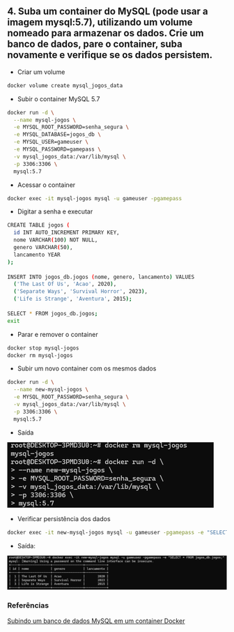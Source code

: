 ## 4. Suba um container do MySQL (pode usar a imagem mysql:5.7), utilizando um volume nomeado para armazenar os dados. Crie um banco de dados, pare o container, suba novamente e verifique se os dados persistem.

- Criar um volume
```bash
docker volume create mysql_jogos_data
```

- Subir o container MySQL 5.7
```bash
docker run -d \
  --name mysql-jogos \
  -e MYSQL_ROOT_PASSWORD=senha_segura \
  -e MYSQL_DATABASE=jogos_db \
  -e MYSQL_USER=gameuser \
  -e MYSQL_PASSWORD=gamepass \
  -v mysql_jogos_data:/var/lib/mysql \
  -p 3306:3306 \
  mysql:5.7
```

- Acessar o container
```bash
docker exec -it mysql-jogos mysql -u gameuser -pgamepass
```

- Digitar a senha e executar
```bash
CREATE TABLE jogos (
  id INT AUTO_INCREMENT PRIMARY KEY,
  nome VARCHAR(100) NOT NULL,
  genero VARCHAR(50),
  lancamento YEAR
);

INSERT INTO jogos_db.jogos (nome, genero, lancamento) VALUES
  ('The Last Of Us', 'Acao', 2020),
  ('Separate Ways', 'Survival Horror', 2023),
  ('Life is Strange', 'Aventura', 2015);

SELECT * FROM jogos_db.jogos;
exit
```

- Parar e remover o container
```bash
docker stop mysql-jogos
docker rm mysql-jogos
```

- Subir um novo container com os mesmos dados
```bash
docker run -d \
  --name new-mysql-jogos \
  -e MYSQL_ROOT_PASSWORD=senha_segura \
  -v mysql_jogos_data:/var/lib/mysql \
  -p 3306:3306 \
  mysql:5.7
```

- Saída

![alt text](images/sql.png)

- Verificar persistência dos dados
```bash
docker exec -it new-mysql-jogos mysql -u gameuser -pgamepass -e "SELECT * FROM jogos_db.jogos;"
```

- Saída:

![alt text](images/mysql.png)

### Referências
[Subindo um banco de dados MySQL em um container Docker](https://johnfercher.medium.com/mysql-docker-7ff6d50d6cf1)